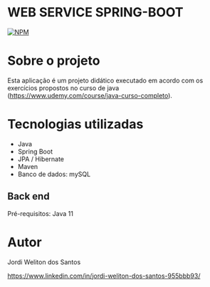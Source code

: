 # WEB SERVICE SPRING-BOOT
[![NPM](https://img.shields.io/npm/l/react)](https://github.com/devsuperior/sds1-wmazoni/blob/master/LICENSE) 

# Sobre o projeto

Esta aplicação é um projeto didático executado em acordo com os exercícios propostos no curso de java (https://www.udemy.com/course/java-curso-completo).

# Tecnologias utilizadas
- Java
- Spring Boot
- JPA / Hibernate
- Maven
- Banco de dados: mySQL

## Back end
Pré-requisitos: Java 11

# Autor

Jordi Weliton dos Santos

https://www.linkedin.com/in/jordi-weliton-dos-santos-955bbb93/
